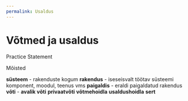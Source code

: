 ```yaml
---
permalink: Usaldus
---
```


# Võtmed ja usaldus

Practice Statement

Mõisted

**süsteem** - rakenduste kogum
**rakendus** - iseseisvalt töötav süsteemi komponent, moodul, teenus vms
**paigaldis** - eraldi paigaldatud rakendus
**võti** -
**avalik võti**
**privaatvõti**
**võtmehoidla**
**usaldushoidla**
**sert**



